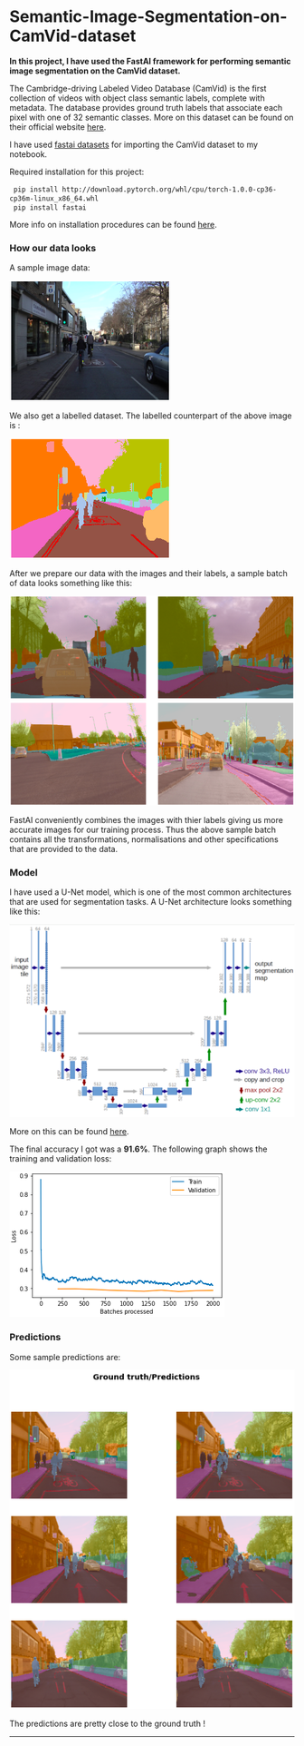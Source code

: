 # Semantic-Image-Segmentation-on-CamVid-dataset

**In this project, I have used the FastAI framework for performing semantic image segmentation on the CamVid dataset.**

The Cambridge-driving Labeled Video Database (CamVid) is the first collection of videos with object class semantic labels, complete with metadata. The database provides ground truth labels that associate each pixel with one of 32 semantic classes.
More on this dataset can be found on their official website [here](http://mi.eng.cam.ac.uk/research/projects/VideoRec/CamVid/).

I have used [fastai datasets](https://course.fast.ai/datasets) for importing the CamVid dataset to my notebook.

Required installation for this project:

```
 pip install http://download.pytorch.org/whl/cpu/torch-1.0.0-cp36-cp36m-linux_x86_64.whl
 pip install fastai
```
More info on installation procedures can be found [here](https://docs.fast.ai/install.html).

### How our data looks

A sample image data:

![sample image][logo]

[logo]: https://github.com/adityarc19/Semantic-Image-Segmentation-on-CamVid-dataset/blob/master/images/Screenshot%202020-07-14%20at%201.32.40%20AM.png

We also get a labelled dataset. The labelled counterpart of the above image is :

![label][l]

[l]: https://github.com/adityarc19/Semantic-Image-Segmentation-on-CamVid-dataset/blob/master/images/Screenshot%202020-07-14%20at%201.41.49%20AM.png

After we prepare our data with the images and their labels, a sample batch of data looks something like this:

![data][lg]

[lg]: https://github.com/adityarc19/Semantic-Image-Segmentation-on-CamVid-dataset/blob/master/images/Screenshot%202020-07-14%20at%201.48.00%20AM.png

FastAI conveniently combines the images with thier labels giving us more accurate images for our training process. Thus the above sample batch contains all the transformations, normalisations and other specifications that are provided to the data.

### Model

I have used a U-Net model, which is one of the most common architectures that are used for segmentation tasks. A U-Net architecture looks something like this: 

![unet][unet]

[unet]: https://github.com/adityarc19/Semantic-Image-Segmentation-on-CamVid-dataset/blob/master/images/Screenshot%202020-07-14%20at%202.00.36%20AM.png

More on this can be found [here](https://lmb.informatik.uni-freiburg.de/people/ronneber/u-net/).


The final accuracy I got was a **91.6%**. The following graph shows the training and validation loss:

![loss][loss]

[loss]: https://github.com/adityarc19/Semantic-Image-Segmentation-on-CamVid-dataset/blob/master/images/Screenshot%202020-07-14%20at%202.26.11%20AM.png

### Predictions

Some sample predictions are:

![pred][pred]

[pred]: https://github.com/adityarc19/Semantic-Image-Segmentation-on-CamVid-dataset/blob/master/images/Screenshot%202020-07-14%20at%202.30.35%20AM.png

The predictions are pretty close to the ground truth !

---









